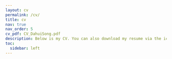 ```yaml
---
layout: cv
permalink: /cv/
title: cv
nav: true
nav_order: 5
cv_pdf: CV_DahuiSong.pdf
description: Below is my CV. You can also download my resume via the icon in the upper-right corner. If you have any questions or would like more information, feel free to reach out. Thank you!
toc:
  sidebar: left
---
```

